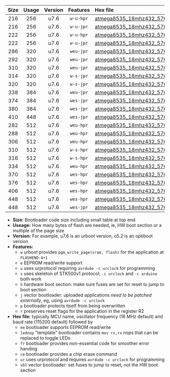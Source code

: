 |Size|Usage|Version|Features|Hex file|
|:-:|:-:|:-:|:-:|:--|
|216|256|u7.6|`w-u-hpr`|[atmega8535_18mhz432_57600bps_ur.hex](https://raw.githubusercontent.com/stefanrueger/urboot/main/atmega8535_18mhz432_57600bps_ur.hex)|
|216|256|u7.6|`w-u-jpr`|[atmega8535_18mhz432_57600bps_ur_vbl.hex](https://raw.githubusercontent.com/stefanrueger/urboot/main/atmega8535_18mhz432_57600bps_ur_vbl.hex)|
|222|256|u7.6|`w-u-hpr`|[atmega8535_18mhz432_57600bps_lednop_ur.hex](https://raw.githubusercontent.com/stefanrueger/urboot/main/atmega8535_18mhz432_57600bps_lednop_ur.hex)|
|222|256|u7.6|`w-u-jpr`|[atmega8535_18mhz432_57600bps_lednop_ur_vbl.hex](https://raw.githubusercontent.com/stefanrueger/urboot/main/atmega8535_18mhz432_57600bps_lednop_ur_vbl.hex)|
|286|320|u7.6|`weu-jpr`|[atmega8535_18mhz432_57600bps_ee_ur_vbl.hex](https://raw.githubusercontent.com/stefanrueger/urboot/main/atmega8535_18mhz432_57600bps_ee_ur_vbl.hex)|
|292|320|u7.6|`weu-jpr`|[atmega8535_18mhz432_57600bps_ee_lednop_ur_vbl.hex](https://raw.githubusercontent.com/stefanrueger/urboot/main/atmega8535_18mhz432_57600bps_ee_lednop_ur_vbl.hex)|
|310|320|u7.6|`weu-jpr`|[atmega8535_18mhz432_57600bps_ee_lednop_fr_ur_vbl.hex](https://raw.githubusercontent.com/stefanrueger/urboot/main/atmega8535_18mhz432_57600bps_ee_lednop_fr_ur_vbl.hex)|
|314|320|u7.6|`w-s-jpr`|[atmega8535_18mhz432_57600bps_vbl.hex](https://raw.githubusercontent.com/stefanrueger/urboot/main/atmega8535_18mhz432_57600bps_vbl.hex)|
|320|320|u7.6|`w-s-jpr`|[atmega8535_18mhz432_57600bps_lednop_vbl.hex](https://raw.githubusercontent.com/stefanrueger/urboot/main/atmega8535_18mhz432_57600bps_lednop_vbl.hex)|
|338|384|u7.6|`weu-jpr`|[atmega8535_18mhz432_57600bps_ee_lednop_fr_ce_ur_vbl.hex](https://raw.githubusercontent.com/stefanrueger/urboot/main/atmega8535_18mhz432_57600bps_ee_lednop_fr_ce_ur_vbl.hex)|
|374|384|u7.6|`wes-jpr`|[atmega8535_18mhz432_57600bps_ee_vbl.hex](https://raw.githubusercontent.com/stefanrueger/urboot/main/atmega8535_18mhz432_57600bps_ee_vbl.hex)|
|380|384|u7.6|`wes-jpr`|[atmega8535_18mhz432_57600bps_ee_lednop_vbl.hex](https://raw.githubusercontent.com/stefanrueger/urboot/main/atmega8535_18mhz432_57600bps_ee_lednop_vbl.hex)|
|410|448|u7.6|`wes-jpr`|[atmega8535_18mhz432_57600bps_ee_lednop_fr_vbl.hex](https://raw.githubusercontent.com/stefanrueger/urboot/main/atmega8535_18mhz432_57600bps_ee_lednop_fr_vbl.hex)|
|282|512|u7.6|`weu-hpr`|[atmega8535_18mhz432_57600bps_ee_ur.hex](https://raw.githubusercontent.com/stefanrueger/urboot/main/atmega8535_18mhz432_57600bps_ee_ur.hex)|
|288|512|u7.6|`weu-hpr`|[atmega8535_18mhz432_57600bps_ee_lednop_ur.hex](https://raw.githubusercontent.com/stefanrueger/urboot/main/atmega8535_18mhz432_57600bps_ee_lednop_ur.hex)|
|306|512|u7.6|`weu-hpr`|[atmega8535_18mhz432_57600bps_ee_lednop_fr_ur.hex](https://raw.githubusercontent.com/stefanrueger/urboot/main/atmega8535_18mhz432_57600bps_ee_lednop_fr_ur.hex)|
|310|512|u7.6|`w-s-hpr`|[atmega8535_18mhz432_57600bps.hex](https://raw.githubusercontent.com/stefanrueger/urboot/main/atmega8535_18mhz432_57600bps.hex)|
|316|512|u7.6|`w-s-hpr`|[atmega8535_18mhz432_57600bps_lednop.hex](https://raw.githubusercontent.com/stefanrueger/urboot/main/atmega8535_18mhz432_57600bps_lednop.hex)|
|334|512|u7.6|`weu-hpr`|[atmega8535_18mhz432_57600bps_ee_lednop_fr_ce_ur.hex](https://raw.githubusercontent.com/stefanrueger/urboot/main/atmega8535_18mhz432_57600bps_ee_lednop_fr_ce_ur.hex)|
|370|512|u7.6|`wes-hpr`|[atmega8535_18mhz432_57600bps_ee.hex](https://raw.githubusercontent.com/stefanrueger/urboot/main/atmega8535_18mhz432_57600bps_ee.hex)|
|376|512|u7.6|`wes-hpr`|[atmega8535_18mhz432_57600bps_ee_lednop.hex](https://raw.githubusercontent.com/stefanrueger/urboot/main/atmega8535_18mhz432_57600bps_ee_lednop.hex)|
|406|512|u7.6|`wes-hpr`|[atmega8535_18mhz432_57600bps_ee_lednop_fr.hex](https://raw.githubusercontent.com/stefanrueger/urboot/main/atmega8535_18mhz432_57600bps_ee_lednop_fr.hex)|
|448|512|u7.6|`wes-hpr`|[atmega8535_18mhz432_57600bps_ee_lednop_fr_ce.hex](https://raw.githubusercontent.com/stefanrueger/urboot/main/atmega8535_18mhz432_57600bps_ee_lednop_fr_ce.hex)|
|448|512|u7.6|`wes-jpr`|[atmega8535_18mhz432_57600bps_ee_lednop_fr_ce_vbl.hex](https://raw.githubusercontent.com/stefanrueger/urboot/main/atmega8535_18mhz432_57600bps_ee_lednop_fr_ce_vbl.hex)|

- **Size:** Bootloader code size including small table at top end
- **Useage:** How many bytes of flash are needed, ie, HW boot section or a multiple of the page size
- **Version:** For example, u7.6 is an urboot version, o5.2 is an optiboot version
- **Features:**
  + `w` urboot provides `pgm_write_page(sram, flash)` for the application at `FLASHEND-4+1`
  + `e` EEPROM read/write support
  + `u` uses urprotocol requiring `avrdude -c urclock` for programming
  + `s` uses skeleton of STK500v1 protocol; `-c urclock` and `-c arduino` both work
  + `h` hardware boot section: make sure fuses are set for reset to jump to boot section
  + `j` vector bootloader: uploaded applications *need to be patched externally*, eg, using `avrdude -c urclock`
  + `p` bootloader protects itself from being overwritten
  + `r` preserves reset flags for the application in the register R2
- **Hex file:** typically MCU name, oscillator frequency (16 MHz default) and baud rate (115200 default) followed by
  + `ee` bootloader supports EEPROM read/write
  + `lednop` "template" bootloader contains `mov rx,rx` nops that can be replaced to toggle LEDs
  + `fr` bootloader provides non-essential code for smoother error handing
  + `ce` bootloader provides a chip erase command
  + `ur` uses urprotocol and requires `avrdude -c urclock` for programming
  + `vbl` vector bootloader: set fuses to jump to reset, not the HW boot section
